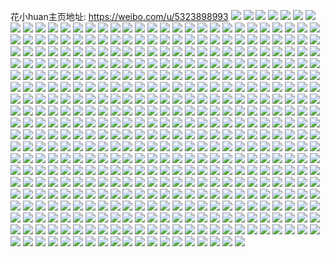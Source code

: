 花小huan主页地址: https://weibo.com/u/5323898993 
![](https://wx4.sinaimg.cn/mw2000/005OixkBly1h8z2oe6g6ij32c03554qr.jpg) 
![](https://wx4.sinaimg.cn/mw2000/005OixkBly1h8z2o06ivvj32c0341e84.jpg) 
![](https://wx4.sinaimg.cn/mw2000/005OixkBly1h8z2moqg6dj32c035pe84.jpg) 
![](https://wx4.sinaimg.cn/mw2000/005OixkBly1h8z2n04kusj32c035tkjp.jpg) 
![](https://wx4.sinaimg.cn/mw2000/005OixkBly1h8z2m1pp3cj32c03407wj.jpg) 
![](https://wx4.sinaimg.cn/mw2000/005OixkBly1h8z2mgs9cbj32c03417wm.jpg) 
![](https://wx4.sinaimg.cn/mw2000/005OixkBly1h8z2nf9uj5j32c0359u12.jpg) 
![](https://wx4.sinaimg.cn/mw2000/005OixkBly1h8z2m80g8uj32c0340hdw.jpg) 
![](https://wx4.sinaimg.cn/mw2000/005OixkBly1h8z2o9li0hj32c036he86.jpg) 
![](https://wx4.sinaimg.cn/mw2000/005OixkBly1h8imiy5dpjj32c02c0qv6.jpg) 
![](https://wx4.sinaimg.cn/mw2000/005OixkBly1h8bxax2fbzj32c0369qv9.jpg) 
![](https://wx4.sinaimg.cn/mw2000/005OixkBly1h8bxbuh55xj32c0359qv7.jpg) 
![](https://wx4.sinaimg.cn/mw2000/005OixkBly1h8bxbn0tilj32b936cx6r.jpg) 
![](https://wx4.sinaimg.cn/mw2000/005OixkBly1h8bxbvjemaj30mr0zqws5.jpg) 
![](https://wx4.sinaimg.cn/mw2000/005OixkBly1h8bxbzirbnj32c034dkjn.jpg) 
![](https://wx4.sinaimg.cn/mw2000/005OixkBly1h8bxbb1lw2j32c0351kjp.jpg) 
![](https://wx4.sinaimg.cn/mw2000/005OixkBly1h8bxc0t98ej329w319npe.jpg) 
![](https://wx4.sinaimg.cn/mw2000/005OixkBly1h8bxbpirbyj329w29wu0x.jpg) 
![](https://wx4.sinaimg.cn/mw2000/005OixkBly1h8bxbhkqbvj325u2vsx6s.jpg) 
![](https://wx4.sinaimg.cn/mw2000/005OixkBly1h8bxb53c4cj32c035db2c.jpg) 
![](https://wx4.sinaimg.cn/mw2000/005OixkBly1h8bxbokaonj32c0340kjn.jpg) 
![](https://wx4.sinaimg.cn/mw2000/005OixkBly1h76d5hz46cj32c03597ch.jpg) 
![](https://wx4.sinaimg.cn/mw2000/005OixkBly1h76d5lzkfmj32c034tkcy.jpg) 
![](https://wx4.sinaimg.cn/mw2000/005OixkBly1h76d5bu2hdj32ae34044s.jpg) 
![](https://wx4.sinaimg.cn/mw2000/005OixkBly1h76d5emvuyj31yk2mhb2a.jpg) 
![](https://wx4.sinaimg.cn/mw2000/005OixkBly1h76d54db64j32c03404qr.jpg) 
![](https://wx4.sinaimg.cn/mw2000/005OixkBly1h76d57pnm8j32c034lhdv.jpg) 
![](https://wx4.sinaimg.cn/mw2000/005OixkBly1h76d5sj2szj31201eon04.jpg) 
![](https://wx4.sinaimg.cn/mw2000/005OixkBly1h76d5rk0l4j32c0340x6r.jpg) 
![](https://wx4.sinaimg.cn/mw2000/005OixkBly1h76d5vbkd5j32c0355wrw.jpg) 
![](https://wx4.sinaimg.cn/mw2000/005OixkBly1h6dbt32ct5j32c03557q0.jpg) 
![](https://wx4.sinaimg.cn/mw2000/005OixkBly1h6dbsv8zj9j32bk35l7wk.jpg) 
![](https://wx4.sinaimg.cn/mw2000/005OixkBly1h6dbtbku90j32kg3f17oz.jpg) 
![](https://wx4.sinaimg.cn/mw2000/005OixkBly1h6dbt0h8a3j31de1tub2a.jpg) 
![](https://wx4.sinaimg.cn/mw2000/005OixkBly1h6dbsredvmj32c03514qr.jpg) 
![](https://wx4.sinaimg.cn/mw2000/005OixkBly1h6dbsyvqvuj32c0340kjm.jpg) 
![](https://wx4.sinaimg.cn/mw2000/005OixkBly1h6dbt8a9urj32bk35pwun.jpg) 
![](https://wx4.sinaimg.cn/mw2000/005OixkBly1h6dbt5lyv8j32c035twnx.jpg) 
![](https://wx4.sinaimg.cn/mw2000/005OixkBly1h6dbsoiigzj32c035h1kz.jpg) 
![](https://wx4.sinaimg.cn/mw2000/005OixkBly1h6dbsxw5hej32dr364qv6.jpg) 
![](https://wx4.sinaimg.cn/mw2000/005OixkBly1h6dbtfq7q0j336c36ckjo.jpg) 
![](https://wx4.sinaimg.cn/mw2000/005OixkBly1h6bqmg2wgvj30j418w7ue.jpg) 
![](https://wx4.sinaimg.cn/mw2000/005OixkBly1h6bqmgsovhj30ji0xkqlk.jpg) 
![](https://wx4.sinaimg.cn/mw2000/005OixkBly1h61sq3koomj32c034dnph.jpg) 
![](https://wx4.sinaimg.cn/mw2000/005OixkBly1h61sswa4fkj32c0351npf.jpg) 
![](https://wx4.sinaimg.cn/mw2000/005OixkBly1h61spiixm7j32bj33dnm6.jpg) 
![](https://wx4.sinaimg.cn/mw2000/005OixkBly1h61srs55f7j32dr364dy1.jpg) 
![](https://wx4.sinaimg.cn/mw2000/005OixkBly1h61st36h5rj32bk35h7wj.jpg) 
![](https://wx4.sinaimg.cn/mw2000/005OixkBly1h61sqrsrnmj32kg3f1b2c.jpg) 
![](https://wx4.sinaimg.cn/mw2000/005OixkBly1h61srygr8hj32c0355kjo.jpg) 
![](https://wx4.sinaimg.cn/mw2000/005OixkBly1h61sqt9sj1j30u00zoabr.jpg) 
![](https://wx4.sinaimg.cn/mw2000/005OixkBly1h61sp08jl4j32152tvdwo.jpg) 
![](https://wx4.sinaimg.cn/mw2000/005OixkBly1h57ie4m0ezj32c0340b2b.jpg) 
![](https://wx4.sinaimg.cn/mw2000/005OixkBly1h57iegmd93j32bw340b2b.jpg) 
![](https://wx4.sinaimg.cn/mw2000/005OixkBly1h57ieic0rvj30sw1f5x1p.jpg) 
![](https://wx4.sinaimg.cn/mw2000/005OixkBly1h53vtanqx2j32c03407wi.jpg) 
![](https://wx4.sinaimg.cn/mw2000/005OixkBly1h53vsqy36fj32c0340b2a.jpg) 
![](https://wx4.sinaimg.cn/mw2000/005OixkBly1h53vtbgjrvj32c0340npd.jpg) 
![](https://wx4.sinaimg.cn/mw2000/005OixkBly1h53vsscklvj32c0340npf.jpg) 
![](https://wx4.sinaimg.cn/mw2000/005OixkBly1h53vt68me1j32c03401l0.jpg) 
![](https://wx4.sinaimg.cn/mw2000/005OixkBly1h53vsubvkoj32c0340u0y.jpg) 
![](https://wx4.sinaimg.cn/mw2000/005OixkBly1h53vt3cf0cj33402c0x6q.jpg) 
![](https://wx4.sinaimg.cn/mw2000/005OixkBly1h53vt9h7lsj33402c0qv6.jpg) 
![](https://wx4.sinaimg.cn/mw2000/005OixkBly1h53vt81xuqj32wa2c0qv6.jpg) 
![](https://wx4.sinaimg.cn/mw2000/005OixkBly1h53vd6riigj32ai340kjn.jpg) 
![](https://wx4.sinaimg.cn/mw2000/005OixkBly1h53vcq06z0j32bh340u0y.jpg) 
![](https://wx4.sinaimg.cn/mw2000/005OixkBly1h53vdvisnmj32bk340qv7.jpg) 
![](https://wx4.sinaimg.cn/mw2000/005OixkBly1h53vcs6b4aj32c034x7wj.jpg) 
![](https://wx4.sinaimg.cn/mw2000/005OixkBly1h53vdbehjmj31o028aqv6.jpg) 
![](https://wx4.sinaimg.cn/mw2000/005OixkBly1h53vcz4ztsj329o340qv7.jpg) 
![](https://wx4.sinaimg.cn/mw2000/005OixkBly1h53vdhxcxnj32bb340e83.jpg) 
![](https://wx4.sinaimg.cn/mw2000/005OixkBly1h53ve2a445j32bz340qv6.jpg) 
![](https://wx4.sinaimg.cn/mw2000/005OixkBly1h53vdnc0igj32b6340b2a.jpg) 
![](https://wx4.sinaimg.cn/mw2000/005OixkBly1h4zi0rq117j3296307qv7.jpg) 
![](https://wx4.sinaimg.cn/mw2000/005OixkBly1h4zi0iv35oj328v2ztqv7.jpg) 
![](https://wx4.sinaimg.cn/mw2000/005OixkBly1h4zi0zujroj32bw3404qs.jpg) 
![](https://wx4.sinaimg.cn/mw2000/005OixkBly1h4zi18trx7j32be3404qs.jpg) 
![](https://wx4.sinaimg.cn/mw2000/005OixkBly1h4zi1fqfx3j32au3404qr.jpg) 
![](https://wx4.sinaimg.cn/mw2000/005OixkBly1h4zidc1q38j30u01hch61.jpg) 
![](https://wx4.sinaimg.cn/mw2000/005OixkBly1h4zi2j36qqj30n013me1v.jpg) 
![](https://wx4.sinaimg.cn/mw2000/005OixkBly1h4ziddx9iyj32c03401ky.jpg) 
![](https://wx4.sinaimg.cn/mw2000/005OixkBly1h4zi69wh19j30u01hckaj.jpg) 
![](https://wx4.sinaimg.cn/mw2000/005OixkBly1h4zi1lrlelj30u01hctrd.jpg) 
![](https://wx4.sinaimg.cn/mw2000/005OixkBly1h4zidbn6smj30u01hcwxy.jpg) 
![](https://wx4.sinaimg.cn/mw2000/005OixkBly1h4ziefgyx4j32bz3404qs.jpg) 
![](https://wx4.sinaimg.cn/mw2000/005OixkBly1h4zieiv53aj32bt3401l0.jpg) 
![](https://wx4.sinaimg.cn/mw2000/005OixkBly1h3zmbbjdxwj32c0340e83.jpg) 
![](https://wx4.sinaimg.cn/mw2000/005OixkBly1h3zmbdeozwj32c0340npe.jpg) 
![](https://wx4.sinaimg.cn/mw2000/005OixkBly1h3zmbevnf1j32c03407wi.jpg) 
![](https://wx4.sinaimg.cn/mw2000/005OixkBly1h3zmbgn7i3j32c0340hdu.jpg) 
![](https://wx4.sinaimg.cn/mw2000/005OixkBly1h3zmh9k9z2j32c0340b2a.jpg) 
![](https://wx4.sinaimg.cn/mw2000/005OixkBly1h3zmbhqcclj32c0340b2a.jpg) 
![](https://wx4.sinaimg.cn/mw2000/005OixkBly1h3zmh826xmj32bh33cqv6.jpg) 
![](https://wx4.sinaimg.cn/mw2000/005OixkBly1h3zmb95culj32c0340npf.jpg) 
![](https://wx4.sinaimg.cn/mw2000/005OixkBly1h3zmhavt82j322o340e82.jpg) 
![](https://wx4.sinaimg.cn/mw2000/005OixkBly1h3zmikwl0aj32c0340hdv.jpg) 
![](https://wx4.sinaimg.cn/mw2000/005OixkBly1h3zmh5m2k9j32c02c07wi.jpg) 
![](https://wx4.sinaimg.cn/mw2000/005OixkBly1h3zmij41d5j32c02c04qq.jpg) 
![](https://wx4.sinaimg.cn/mw2000/005OixkBly1h3m0n5bistj31w12wjhdu.jpg) 
![](https://wx4.sinaimg.cn/mw2000/005OixkBly1h3m0nd8td6j31tc2wjnpe.jpg) 
![](https://wx4.sinaimg.cn/mw2000/005OixkBly1h3m0n0cj13j31v12wjkjm.jpg) 
![](https://wx4.sinaimg.cn/mw2000/005OixkBly1h3m0nb22b5j32b432ue85.jpg) 
![](https://wx4.sinaimg.cn/mw2000/005OixkBly1h3m0n1lpv0j31nj2fdnpe.jpg) 
![](https://wx4.sinaimg.cn/mw2000/005OixkBly1h3m0n7rlerj32b433l1l1.jpg) 
![](https://wx4.sinaimg.cn/mw2000/005OixkBly1h3m0myq3vhj32bh340b2b.jpg) 
![](https://wx4.sinaimg.cn/mw2000/005OixkBly1h3m0nbsruuj32c02c0b29.jpg) 
![](https://wx4.sinaimg.cn/mw2000/005OixkBly1h3m0n35umuj32au3404qr.jpg) 
![](https://wx4.sinaimg.cn/mw2000/005OixkBly1h32uov3d1uj32af340x6q.jpg) 
![](https://wx4.sinaimg.cn/mw2000/005OixkBly1h2uixkqoqdj32s42e81l0.jpg) 
![](https://wx4.sinaimg.cn/mw2000/005OixkBly1h2uixmgd06j315o2p8npe.jpg) 
![](https://wx4.sinaimg.cn/mw2000/005OixkBly1h2uixlhczhj31qa2b2qv5.jpg) 
![](https://wx4.sinaimg.cn/mw2000/005OixkBly1h2uixezztcj30xc3pckjm.jpg) 
![](https://wx4.sinaimg.cn/mw2000/005OixkBly1h2uixie4hoj30xc2plqv5.jpg) 
![](https://wx4.sinaimg.cn/mw2000/005OixkBly1h2uixj3l48j30xc2zxu0x.jpg) 
![](https://wx4.sinaimg.cn/mw2000/005OixkBly1h2uixtvvc0j30uk4bce81.jpg) 
![](https://wx4.sinaimg.cn/mw2000/005OixkBly1h2uixhoz66j30xc28se81.jpg) 
![](https://wx4.sinaimg.cn/mw2000/005OixkBly1h2uixgz5ccj30uk74xe82.jpg) 
![](https://wx4.sinaimg.cn/mw2000/005OixkBly1h2hmcg7nfaj32c02bzb2b.jpg) 
![](https://wx4.sinaimg.cn/mw2000/005OixkBly1h2hmcjtgbqj32aw340b2b.jpg) 
![](https://wx4.sinaimg.cn/mw2000/005OixkBly1h2hmcoqm6hj32o82o8npd.jpg) 
![](https://wx4.sinaimg.cn/mw2000/005OixkBly1h2hmchdd83j330i29du0x.jpg) 
![](https://wx4.sinaimg.cn/mw2000/005OixkBly1h2hmcl5g19j33402c01kz.jpg) 
![](https://wx4.sinaimg.cn/mw2000/005OixkBly1h2hmcnj1n3j32be340qv7.jpg) 
![](https://wx4.sinaimg.cn/mw2000/005OixkBly1h0bocegmy7j32c02c0b2b.jpg) 
![](https://wx4.sinaimg.cn/mw2000/005OixkBly1h0boc6ju7hj33402c01l2.jpg) 
![](https://wx4.sinaimg.cn/mw2000/005OixkBly1h0bocbt2qwj32wp26j1l0.jpg) 
![](https://wx4.sinaimg.cn/mw2000/005OixkBly1h0bocgkyzlj32c02c0b2b.jpg) 
![](https://wx4.sinaimg.cn/mw2000/005OixkBly1h0bocws6ssj33402c0qv7.jpg) 
![](https://wx4.sinaimg.cn/mw2000/005OixkBly1h0boclxmq4j33402c01l0.jpg) 
![](https://wx4.sinaimg.cn/mw2000/005OixkBly1h0bociz9phj32c02c07wk.jpg) 
![](https://wx4.sinaimg.cn/mw2000/005OixkBly1h0ag7ntjhlj30n00tik2v.jpg) 
![](https://wx4.sinaimg.cn/mw2000/005OixkBly1h00hnfplktj32402tdx6r.jpg) 
![](https://wx4.sinaimg.cn/mw2000/005OixkBly1h00hnbjragj32402tdhdv.jpg) 
![](https://wx4.sinaimg.cn/mw2000/005OixkBly1h00hndmuxsj32402uvb2b.jpg) 
![](https://wx4.sinaimg.cn/mw2000/005OixkBly1gxqgegd3wsj325s1h8qv5.jpg) 
![](https://wx4.sinaimg.cn/mw2000/005OixkBly1gxqgeh0rb1j32391g1npd.jpg) 
![](https://wx4.sinaimg.cn/mw2000/005OixkBly1gxqgecifccj325s1fwqv5.jpg) 
![](https://wx4.sinaimg.cn/mw2000/005OixkBly1gxqgeeu4ifj325s1gwb29.jpg) 
![](https://wx4.sinaimg.cn/mw2000/005OixkBly1gxqgedwe52j31d9223npd.jpg) 
![](https://wx4.sinaimg.cn/mw2000/005OixkBly1gxqgefisvsj31op1hge81.jpg) 
![](https://wx4.sinaimg.cn/mw2000/005OixkBly1gxpc7u6emhj328p3401kz.jpg) 
![](https://wx4.sinaimg.cn/mw2000/005OixkBly1gxpc7yb5hbj32hr29n1kz.jpg) 
![](https://wx4.sinaimg.cn/mw2000/005OixkBly1gxpc7wmpcqj32c02c01ky.jpg) 
![](https://wx4.sinaimg.cn/mw2000/005OixkBly1gxpc7v9hb7j32c02fxqv6.jpg) 
![](https://wx4.sinaimg.cn/mw2000/005OixkBly1gxpcbq6f5ij32c0340e83.jpg) 
![](https://wx4.sinaimg.cn/mw2000/005OixkBly1gxnj058ht5j32802yo4qs.jpg) 
![](https://wx4.sinaimg.cn/mw2000/005OixkBly1gwv8jxqe70j31yj2gcu0x.jpg) 
![](https://wx4.sinaimg.cn/mw2000/005OixkBly1gwv8k2ld4jj32c02c0x6q.jpg) 
![](https://wx4.sinaimg.cn/mw2000/005OixkBly1gwv8k0phg2j32al2ake83.jpg) 
![](https://wx4.sinaimg.cn/mw2000/005OixkBly1gwv8juru2oj32cm3191kz.jpg) 
![](https://wx4.sinaimg.cn/mw2000/005OixkBly1gwv8jrviq5j333x33x1l2.jpg) 
![](https://wx4.sinaimg.cn/mw2000/005OixkBly1gwv8jw83c2j31yj2u8hdu.jpg) 
![](https://wx4.sinaimg.cn/mw2000/005OixkBly1gwv8k5j8rzj32c02c07wk.jpg) 
![](https://wx4.sinaimg.cn/mw2000/005OixkBly1gwv8k7js8zj32a8340hdu.jpg) 
![](https://wx4.sinaimg.cn/mw2000/005OixkBly1gwv8k6a0ksj30n00mzqb7.jpg) 
![](https://wx4.sinaimg.cn/mw2000/005OixkBly1gv731kdinvj635s23vb2a02.jpg) 
![](https://wx4.sinaimg.cn/mw2000/005OixkBly1gv731o3tioj32o82o8npe.jpg) 
![](https://wx4.sinaimg.cn/mw2000/005OixkBly1gv731f5s36j315o21wkjl.jpg) 
![](https://wx4.sinaimg.cn/mw2000/005OixkBly1gv731hy942j62o82o8qv502.jpg) 
![](https://wx4.sinaimg.cn/mw2000/005OixkBly1gv731ea0u1j615o1xknpd02.jpg) 
![](https://wx4.sinaimg.cn/mw2000/005OixkBly1gv731izbs7j335s23vu0x.jpg) 
![](https://wx4.sinaimg.cn/mw2000/005OixkBly1gv731h03d1j62wh222x6q02.jpg) 
![](https://wx4.sinaimg.cn/mw2000/005OixkBly1gv731ozz67j60xc251kjl02.jpg) 
![](https://wx4.sinaimg.cn/mw2000/005OixkBly1gv731czjwnj30xc2prkjl.jpg) 
![](https://wx4.sinaimg.cn/mw2000/005OixkBly1gv4nhx4jhsj62b0340e8402.jpg) 
![](https://wx4.sinaimg.cn/mw2000/005OixkBly1gv4ni26t2cj62c02uw4qq02.jpg) 
![](https://wx4.sinaimg.cn/mw2000/005OixkBly1gv4nhzrzldj62352yeu0y02.jpg) 
![](https://wx4.sinaimg.cn/mw2000/005OixkBly1gv4ni3pkzvj62aa340x6p02.jpg) 
![](https://wx4.sinaimg.cn/mw2000/005OixkBly1gv4nhyk1s0j624l33tnpf02.jpg) 
![](https://wx4.sinaimg.cn/mw2000/005OixkBly1gv4nkqlq70j62c03401ky02.jpg) 
![](https://wx4.sinaimg.cn/mw2000/005OixkBly1gv4niavu5yj62c0340u0y02.jpg) 
![](https://wx4.sinaimg.cn/mw2000/005OixkBly1gv4nn19an3j62c0340qv502.jpg) 
![](https://wx4.sinaimg.cn/mw2000/005OixkBly1gv4nk5uy66j62c0340x6q02.jpg) 
![](https://wx4.sinaimg.cn/mw2000/005OixkBly1gtiv2qehzej32b32b3kjm.jpg) 
![](https://wx4.sinaimg.cn/mw2000/005OixkBly1gtiv2sg9rhj3252251e82.jpg) 
![](https://wx4.sinaimg.cn/mw2000/005OixkBly1gtiv31gi6mj32ar340kjq.jpg) 
![](https://wx4.sinaimg.cn/mw2000/005OixkBly1gtiv33a5lej32c03404qq.jpg) 
![](https://wx4.sinaimg.cn/mw2000/005OixkBly1gtiv364ienj32c0340u0x.jpg) 
![](https://wx4.sinaimg.cn/mw2000/005OixkBly1gtiv2nsbyfj32c0340hdu.jpg) 
![](https://wx4.sinaimg.cn/mw2000/005OixkBly1gtiv2ugbmqj32c02c0kjl.jpg) 
![](https://wx4.sinaimg.cn/mw2000/005OixkBly1gtiv2wpw33j32c02c0b29.jpg) 
![](https://wx4.sinaimg.cn/mw2000/005OixkBly1gtiv3ove9bj32c0340qva.jpg) 
![](https://wx4.sinaimg.cn/mw2000/005OixkBly1gtiv3ajc1pj32c03404qr.jpg) 
![](https://wx4.sinaimg.cn/mw2000/005OixkBly1gtetmlbilxj33402c0x6r.jpg) 
![](https://wx4.sinaimg.cn/mw2000/005OixkBly1gtetmh75aqj315o20xu0x.jpg) 
![](https://wx4.sinaimg.cn/mw2000/005OixkBly1gtetmrgfhlj33402c0b2b.jpg) 
![](https://wx4.sinaimg.cn/mw2000/005OixkBly1gtetn4yhuij32c0340e83.jpg) 
![](https://wx4.sinaimg.cn/mw2000/005OixkBly1gtetndaym3j325k25k1ky.jpg) 
![](https://wx4.sinaimg.cn/mw2000/005OixkBly1gtetn9ke0hj32752atkjo.jpg) 
![](https://wx4.sinaimg.cn/mw2000/005OixkBly1gtetn0somxj30mp0mpqb5.jpg) 
![](https://wx4.sinaimg.cn/mw2000/005OixkBly1gtetn05slej32c02r1e84.jpg) 
![](https://wx4.sinaimg.cn/mw2000/005OixkBly1gtetnj2u82j31vz2innpe.jpg) 
![](https://wx4.sinaimg.cn/mw2000/005OixkBly1gswc5b3yr9j3289340hdu.jpg) 
![](https://wx4.sinaimg.cn/mw2000/005OixkBly1gs6wxqzw1mj32502v97wk.jpg) 
![](https://wx4.sinaimg.cn/mw2000/005OixkBly1gs6wxsu30nj32c0340b2c.jpg) 
![](https://wx4.sinaimg.cn/mw2000/005OixkBly1gs6wxpj1dqj326333qu0z.jpg) 
![](https://wx4.sinaimg.cn/mw2000/005OixkBly1gs6wxvhcgyj32ai340kjn.jpg) 
![](https://wx4.sinaimg.cn/mw2000/005OixkBly1gs6wxohk90j32c03401l0.jpg) 
![](https://wx4.sinaimg.cn/mw2000/005OixkBly1gs6wxlh64tj32m22m27wj.jpg) 
![](https://wx4.sinaimg.cn/mw2000/005OixkBly1gs6wxtyw6xj322n2jwb2a.jpg) 
![](https://wx4.sinaimg.cn/mw2000/005OixkBly1gs6wxk33d5j333u2qcqv7.jpg) 
![](https://wx4.sinaimg.cn/mw2000/005OixkBly1gs6wxmu7zqj32c03404qs.jpg) 
![](https://wx4.sinaimg.cn/mw2000/005OixkBly1grpzt6rwk4j33402c07wk.jpg) 
![](https://wx4.sinaimg.cn/mw2000/005OixkBly1grpztci8j5j32bb332hdu.jpg) 
![](https://wx4.sinaimg.cn/mw2000/005OixkBly1grpztfrqgrj30n00ud49p.jpg) 
![](https://wx4.sinaimg.cn/mw2000/005OixkBly1grpztdvfh8j31o0280hdt.jpg) 
![](https://wx4.sinaimg.cn/mw2000/005OixkBly1grpzthtljoj32c02c0kjm.jpg) 
![](https://wx4.sinaimg.cn/mw2000/005OixkBly1grpztfale2j322n2fqqv5.jpg) 
![](https://wx4.sinaimg.cn/mw2000/005OixkBly1grpztjks8tj32c02c0u0z.jpg) 
![](https://wx4.sinaimg.cn/mw2000/005OixkBly1grpzt9zla1j32c0340npe.jpg) 
![](https://wx4.sinaimg.cn/mw2000/005OixkBly1grpzt2yuv5j32c03407wj.jpg) 
![](https://wx4.sinaimg.cn/mw2000/005OixkBly1gqsrc4uuvnj32c0340u0y.jpg) 
![](https://wx4.sinaimg.cn/mw2000/005OixkBly1gqsrcht5kjj32c03407wj.jpg) 
![](https://wx4.sinaimg.cn/mw2000/005OixkBly1gqsrc342rwj32c03401kz.jpg) 
![](https://wx4.sinaimg.cn/mw2000/005OixkBly1gqsrcppwmzj32c03401kz.jpg) 
![](https://wx4.sinaimg.cn/mw2000/005OixkBly1gqsrcl32u1j32b5340kjo.jpg) 
![](https://wx4.sinaimg.cn/mw2000/005OixkBly1gqsrc70g6xj33402c0x6q.jpg) 
![](https://wx4.sinaimg.cn/mw2000/005OixkBly1gqh50il0fbj32za2d67wi.jpg) 
![](https://wx4.sinaimg.cn/mw2000/005OixkBly1gqh50a2a43j32c02bzb2b.jpg) 
![](https://wx4.sinaimg.cn/mw2000/005OixkBly1gqh50fhjxcj33402eiu0x.jpg) 
![](https://wx4.sinaimg.cn/mw2000/005OixkBly1gqh505fc34j32r62bq1ky.jpg) 
![](https://wx4.sinaimg.cn/mw2000/005OixkBly1gqh50d2sndj32a32z9npe.jpg) 
![](https://wx4.sinaimg.cn/mw2000/005OixkBly1gqh502hgizj32an3401kz.jpg) 
![](https://wx4.sinaimg.cn/mw2000/005OixkBly1gqbybelv4cj32c0340b2b.jpg) 
![](https://wx4.sinaimg.cn/mw2000/005OixkBly1gqbybnrnnyj32402v5qv5.jpg) 
![](https://wx4.sinaimg.cn/mw2000/005OixkBly1gqbyba5i0oj32c02c04qq.jpg) 
![](https://wx4.sinaimg.cn/mw2000/005OixkBly1gqbybj9dnlj32a93401kz.jpg) 
![](https://wx4.sinaimg.cn/mw2000/005OixkBly1gqbybgy7s2j32c0340kjn.jpg) 
![](https://wx4.sinaimg.cn/mw2000/005OixkBly1gqbz20k4cdj32b52vdhdv.jpg) 
![](https://wx4.sinaimg.cn/mw2000/005OixkBly1gqbz1bw6wij30mw0uk48r.jpg) 
![](https://wx4.sinaimg.cn/mw2000/005OixkBly1gqbz0mrt3cj30n010fqe0.jpg) 
![](https://wx4.sinaimg.cn/mw2000/005OixkBly1gqbyb55nxwj30mz13p7ft.jpg) 
![](https://wx4.sinaimg.cn/mw2000/005OixkBly1gqbyb42b42j30mo14oajy.jpg) 
![](https://wx4.sinaimg.cn/mw2000/005OixkBly1gqbyax5f6rj30n017645l.jpg) 
![](https://wx4.sinaimg.cn/mw2000/005OixkBly1gqbyb8myg0j32c03401kz.jpg) 
![](https://wx4.sinaimg.cn/mw2000/005OixkBly1gqbybbkzj4j32c02c012i.jpg) 
![](https://wx4.sinaimg.cn/mw2000/005OixkBgy1gpf2h6lodpj32c0340kjm.jpg) 
![](https://wx4.sinaimg.cn/mw2000/005OixkBgy1gpf2h0th16j32bk3404qq.jpg) 
![](https://wx4.sinaimg.cn/mw2000/005OixkBgy1gpf2h3g1wvj33402c01kz.jpg) 
![](https://wx4.sinaimg.cn/mw2000/005OixkBgy1gpf2h9ya3ij33402c0hdu.jpg) 
![](https://wx4.sinaimg.cn/mw2000/005OixkBgy1gpf2gwngjcj33402dqe82.jpg) 
![](https://wx4.sinaimg.cn/mw2000/005OixkBgy1gpf2h8gsgij33402c07wi.jpg) 
![](https://wx4.sinaimg.cn/mw2000/005OixkBgy1gpf2h51qrnj32c0340x6q.jpg) 
![](https://wx4.sinaimg.cn/mw2000/005OixkBgy1gpf2gyv2sgj32c0340kjm.jpg) 
![](https://wx4.sinaimg.cn/mw2000/005OixkBgy1gpf2gxgn0fj30n01a1tl1.jpg) 
![](https://wx4.sinaimg.cn/mw2000/005OixkBly1gpacorb5rbj328o3404qv.jpg) 
![](https://wx4.sinaimg.cn/mw2000/005OixkBly1gpacofj12hj33402c0e82.jpg) 
![](https://wx4.sinaimg.cn/mw2000/005OixkBly1gpaconois4j329v340b2f.jpg) 
![](https://wx4.sinaimg.cn/mw2000/005OixkBly1gpacok85rjj32c0340hdu.jpg) 
![](https://wx4.sinaimg.cn/mw2000/005OixkBly1gpacoe259ej32d22ele84.jpg) 
![](https://wx4.sinaimg.cn/mw2000/005OixkBly1gpacoiedjqj32be340b2c.jpg) 
![](https://wx4.sinaimg.cn/mw2000/005OixkBly1gp99643efej32bn340npg.jpg) 
![](https://wx4.sinaimg.cn/mw2000/005OixkBly1gp995ahux1j31r22g9qv5.jpg) 
![](https://wx4.sinaimg.cn/mw2000/005OixkBly1gp995cwaotj329o31du0y.jpg) 
![](https://wx4.sinaimg.cn/mw2000/005OixkBly1gp994ypf05j31r0340b2b.jpg) 
![](https://wx4.sinaimg.cn/mw2000/005OixkBly1gp9955dtsvj32c03401kz.jpg) 
![](https://wx4.sinaimg.cn/mw2000/005OixkBly1gp995f3wy7j31r0340hdv.jpg) 
![](https://wx4.sinaimg.cn/mw2000/005OixkBly1gp995sdhvij32b2340x6s.jpg) 
![](https://wx4.sinaimg.cn/mw2000/005OixkBly1gp9958gis5j32az3401l1.jpg) 
![](https://wx4.sinaimg.cn/mw2000/005OixkBly1gp995kwnhgj32c03404qs.jpg) 
![](https://wx4.sinaimg.cn/mw2000/005OixkBly1gp995hlrolj32c03407wj.jpg) 
![](https://wx4.sinaimg.cn/mw2000/005OixkBly1gp995naxjbj329r2f5b2a.jpg) 
![](https://wx4.sinaimg.cn/mw2000/005OixkBly1gnrnl615mwj33402drnpe.jpg) 
![](https://wx4.sinaimg.cn/mw2000/005OixkBly1gnrnl0o8tpj33402c07wk.jpg) 
![](https://wx4.sinaimg.cn/mw2000/005OixkBly1gnrnkpl12ij30n01fstmy.jpg) 
![](https://wx4.sinaimg.cn/mw2000/005OixkBly1gnrnl36jb7j33402dbkjl.jpg) 
![](https://wx4.sinaimg.cn/mw2000/005OixkBly1gnrnkvh1jtj32c0359x6q.jpg) 
![](https://wx4.sinaimg.cn/mw2000/005OixkBly1gnrnkqckbdj30n01lj7lb.jpg) 
![](https://wx4.sinaimg.cn/mw2000/005OixkBly1gnrnkhaxfqj30n00v37aj.jpg) 
![](https://wx4.sinaimg.cn/mw2000/005OixkBly1gnrnkfmtsvj32c02c0b2a.jpg) 
![](https://wx4.sinaimg.cn/mw2000/005OixkBly1gnrnkhndx5j30n00x0jy4.jpg) 
![](https://wx4.sinaimg.cn/mw2000/005OixkBly1gnrnkozndlj33402dzqv5.jpg) 
![](https://wx4.sinaimg.cn/mw2000/005OixkBly1gnrnkm5sxyj32ba307kjm.jpg) 
![](https://wx4.sinaimg.cn/mw2000/005OixkBly1gnrnkco45mj32b03401kz.jpg) 
![](https://wx4.sinaimg.cn/mw2000/005OixkBly1gnqebq4d47j31o02tnqv8.jpg) 
![](https://wx4.sinaimg.cn/mw2000/005OixkBly1gnqebrvyo2j31o12fwe83.jpg) 
![](https://wx4.sinaimg.cn/mw2000/005OixkBly1gnqec5ziytj30n017jdtg.jpg) 
![](https://wx4.sinaimg.cn/mw2000/005OixkBly1gnqebvmrwdj32802tgnpg.jpg) 
![](https://wx4.sinaimg.cn/mw2000/005OixkBly1gnqec1h48uj32be340hdv.jpg) 
![](https://wx4.sinaimg.cn/mw2000/005OixkBly1gnqebo6n7bj32802yohdv.jpg) 
![](https://wx4.sinaimg.cn/mw2000/005OixkBly1gnqec5gcgmj32bb3401ky.jpg) 
![](https://wx4.sinaimg.cn/mw2000/005OixkBly1gnqec4l18bj32bz340b2b.jpg) 
![](https://wx4.sinaimg.cn/mw2000/005OixkBly1gnqec35q9sj32bk340hdv.jpg) 
![](https://wx4.sinaimg.cn/mw2000/005OixkBly1gnqebxo78zj32802yohdx.jpg) 
![](https://wx4.sinaimg.cn/mw2000/005OixkBly1gnqei49oeij32c0340kjn.jpg) 
![](https://wx4.sinaimg.cn/mw2000/005OixkBly1gnqei7pyygj32c0340kjn.jpg) 
![](https://wx4.sinaimg.cn/mw2000/005OixkBly1gnqeib9fz3j32c03407wj.jpg) 
![](https://wx4.sinaimg.cn/mw2000/005OixkBly1gnqeidqf7rj32c0340qv6.jpg) 
![](https://wx4.sinaimg.cn/mw2000/005OixkBly1gnqgbbxps9j31o02qce83.jpg) 
![](https://wx4.sinaimg.cn/mw2000/005OixkBly1gnnhvrpecpj32802yo4qu.jpg) 
![](https://wx4.sinaimg.cn/mw2000/005OixkBly1gnnhvvs0v7j32c033yx6s.jpg) 
![](https://wx4.sinaimg.cn/mw2000/005OixkBly1gnnhvlr7wtj32802yonph.jpg) 
![](https://wx4.sinaimg.cn/mw2000/005OixkBly1gm9sunkftjj33402c0x6p.jpg) 
![](https://wx4.sinaimg.cn/mw2000/005OixkBly1gm9sum41pyj32bk3401l0.jpg) 
![](https://wx4.sinaimg.cn/mw2000/005OixkBly1gm9su9oetoj33402gmx6r.jpg) 
![](https://wx4.sinaimg.cn/mw2000/005OixkBly1gm9suji3r8j32el2die83.jpg) 
![](https://wx4.sinaimg.cn/mw2000/005OixkBly1gm9sugv6htj333z2cob2b.jpg) 
![](https://wx4.sinaimg.cn/mw2000/005OixkBly1gm9sty1w5gj33402dyb2c.jpg) 
![](https://wx4.sinaimg.cn/mw2000/005OixkBly1gm9sucog4sj32el2el1kz.jpg) 
![](https://wx4.sinaimg.cn/mw2000/005OixkBly1gm9sttdacrj33402iuu0z.jpg) 
![](https://wx4.sinaimg.cn/mw2000/005OixkBly1gm9stnylcej32bk340x6r.jpg) 
![](https://wx4.sinaimg.cn/mw2000/005OixkBgy1glmmzslrntj32c0340b2e.jpg) 
![](https://wx4.sinaimg.cn/mw2000/005OixkBgy1glmmzybc0nj32b2340nph.jpg) 
![](https://wx4.sinaimg.cn/mw2000/005OixkBgy1glmmzb20lvj33401r0qv8.jpg) 
![](https://wx4.sinaimg.cn/mw2000/005OixkBgy1glmmzj7cgcj31o0280npe.jpg) 
![](https://wx4.sinaimg.cn/mw2000/005OixkBgy1glmmzl1wf3j32c02c0kjm.jpg) 
![](https://wx4.sinaimg.cn/mw2000/005OixkBgy1glmn0116y0j32b2340b2d.jpg) 
![](https://wx4.sinaimg.cn/mw2000/005OixkBgy1glmmzopujrj329v340qv9.jpg) 
![](https://wx4.sinaimg.cn/mw2000/005OixkBgy1glmmzfugivj32c02c0e85.jpg) 
![](https://wx4.sinaimg.cn/mw2000/005OixkBgy1glmmzvn5gkj320r2t1b2c.jpg) 
![](https://wx4.sinaimg.cn/mw2000/005OixkBly1gl597e4zfdj32aw3404qs.jpg) 
![](https://wx4.sinaimg.cn/mw2000/005OixkBly1gl597i69tfj32c02c0u0y.jpg) 
![](https://wx4.sinaimg.cn/mw2000/005OixkBly1gl597gjozuj32c0340x6s.jpg) 
![](https://wx4.sinaimg.cn/mw2000/005OixkBly1gl5972daedj329u340kjo.jpg) 
![](https://wx4.sinaimg.cn/mw2000/005OixkBly1gl597b8v38j32c0340kjp.jpg) 
![](https://wx4.sinaimg.cn/mw2000/005OixkBly1gl59bzfe30j32bk340hdx.jpg) 
![](https://wx4.sinaimg.cn/mw2000/005OixkBly1gl59787y7pj329e3401l2.jpg) 
![](https://wx4.sinaimg.cn/mw2000/005OixkBly1gl596vpe8xj32c02c0qv7.jpg) 
![](https://wx4.sinaimg.cn/mw2000/005OixkBly1gl596ms0qej3298340hdx.jpg) 
![](https://wx4.sinaimg.cn/mw2000/005OixkBly1gkrf1efx0sj32ak3401kz.jpg) 
![](https://wx4.sinaimg.cn/mw2000/005OixkBly1gkrf0ueclej32bm2u1hdv.jpg) 
![](https://wx4.sinaimg.cn/mw2000/005OixkBly1gkrf1bn166j329v29vx6q.jpg) 
![](https://wx4.sinaimg.cn/mw2000/005OixkBly1gkrf113r2bj32rt2861kz.jpg) 
![](https://wx4.sinaimg.cn/mw2000/005OixkBly1gkrf16prwwj31y41y4npf.jpg) 
![](https://wx4.sinaimg.cn/mw2000/005OixkBly1gkrf0y0hrcj32602vw4qr.jpg) 
![](https://wx4.sinaimg.cn/mw2000/005OixkBly1gjo2qulu3tj32c0340hdv.jpg) 
![](https://wx4.sinaimg.cn/mw2000/005OixkBly1gjo2qnhl9zj30n01pf1kx.jpg) 
![](https://wx4.sinaimg.cn/mw2000/005OixkBly1gjo2qsedefj32tc240npf.jpg) 
![](https://wx4.sinaimg.cn/mw2000/005OixkBly1gjo2qk8mxoj32tc240x6r.jpg) 
![](https://wx4.sinaimg.cn/mw2000/005OixkBly1gjo2qq7tomj32c02c0kjm.jpg) 
![](https://wx4.sinaimg.cn/mw2000/005OixkBly1gjo2s7xvm6j32c0340e84.jpg) 
![](https://wx4.sinaimg.cn/mw2000/005OixkBly1gjo2qmqvi9j30n01bxkfm.jpg) 
![](https://wx4.sinaimg.cn/mw2000/005OixkBly1gjo2qo76j5j30n0149e0a.jpg) 
![](https://wx4.sinaimg.cn/mw2000/005OixkBly1gjo2qlyrjpj30n02437wh.jpg) 
![](https://wx4.sinaimg.cn/mw2000/005OixkBgy1gi4kh7h7acj330i29d7wi.jpg) 
![](https://wx4.sinaimg.cn/mw2000/005OixkBgy1gi4kha80ecj30u00u0tdi.jpg) 
![](https://wx4.sinaimg.cn/mw2000/005OixkBgy1gi4kh9lqduj33242ale82.jpg) 
![](https://wx4.sinaimg.cn/mw2000/005OixkBgy1gi4khg8picj32c02c04qq.jpg) 
![](https://wx4.sinaimg.cn/mw2000/005OixkBgy1gi4khc7fb3j32bk3401kz.jpg) 
![](https://wx4.sinaimg.cn/mw2000/005OixkBgy1gi4khee82pj32c02c0e81.jpg) 
![](https://wx4.sinaimg.cn/mw2000/005OixkBgy1gi14cmc9s7j335s23u4qq.jpg) 
![](https://wx4.sinaimg.cn/mw2000/005OixkBgy1gi14cb7udij335s23ux6p.jpg) 
![](https://wx4.sinaimg.cn/mw2000/005OixkBgy1gi14ce43ouj32o82o8kjl.jpg) 
![](https://wx4.sinaimg.cn/mw2000/005OixkBgy1gi14c8p54ej32o82o8kjl.jpg) 
![](https://wx4.sinaimg.cn/mw2000/005OixkBgy1gi14crai0yj32bh340kjm.jpg) 
![](https://wx4.sinaimg.cn/mw2000/005OixkBgy1gi14cgwlszj32o82o8x6p.jpg) 
![](https://wx4.sinaimg.cn/mw2000/005OixkBgy1gi14c56uzqj32c0340e82.jpg) 
![](https://wx4.sinaimg.cn/mw2000/005OixkBgy1gi14dkqygnj32c0340hdw.jpg) 
![](https://wx4.sinaimg.cn/mw2000/005OixkBgy1gi14d00hu4j31km11q7wh.jpg) 
![](https://wx4.sinaimg.cn/mw2000/005OixkBgy1gi14cuathxj32c02d2b2a.jpg) 
![](https://wx4.sinaimg.cn/mw2000/005OixkBgy1gi14cxzkvej33402cskjn.jpg) 
![](https://wx4.sinaimg.cn/mw2000/005OixkBly1ghvbep5ufpj32c0340x6q.jpg) 
![](https://wx4.sinaimg.cn/mw2000/005OixkBly1ghvbemh4ljj30j60ny0ux.jpg) 
![](https://wx4.sinaimg.cn/mw2000/005OixkBly1ghvbers4zoj32c02c07wj.jpg) 
![](https://wx4.sinaimg.cn/mw2000/005OixkBly1ghvbem79r2j30n00lan23.jpg) 
![](https://wx4.sinaimg.cn/mw2000/005OixkBly1ghvbelpce6j32c02dqb2a.jpg) 
![](https://wx4.sinaimg.cn/mw2000/005OixkBly1ghvbeus3tvj32c02dqkjm.jpg) 
![](https://wx4.sinaimg.cn/mw2000/005OixkBly1ghvbemsj1nj30n00uygsk.jpg) 
![](https://wx4.sinaimg.cn/mw2000/005OixkBly1ghvbesmfwnj30n00qkqcw.jpg) 
![](https://wx4.sinaimg.cn/mw2000/005OixkBly1ghvbewfctgj32c02c0kjm.jpg) 
![](https://wx4.sinaimg.cn/mw2000/005OixkBly1gh47yck8opj32c02c0hdt.jpg) 
![](https://wx4.sinaimg.cn/mw2000/005OixkBly1gh47yws963j30k40k4ad4.jpg) 
![](https://wx4.sinaimg.cn/mw2000/005OixkBly1gh47yvwjz4j32c02c0npe.jpg) 
![](https://wx4.sinaimg.cn/mw2000/005OixkBgy1gg9hz7b9doj31jk2bce81.jpg) 
![](https://wx4.sinaimg.cn/mw2000/005OixkBgy1gg9hz2nw41j32c02c0u0x.jpg) 
![](https://wx4.sinaimg.cn/mw2000/005OixkBgy1gg9hz3wfouj31jk2bce81.jpg) 
![](https://wx4.sinaimg.cn/mw2000/005OixkBgy1gg9hz8ve4tj32be340e82.jpg) 
![](https://wx4.sinaimg.cn/mw2000/005OixkBgy1gg9hzcec9fj32801o0b29.jpg) 
![](https://wx4.sinaimg.cn/mw2000/005OixkBgy1gg9hzb6fuqj33402c0b2b.jpg) 
![](https://wx4.sinaimg.cn/mw2000/005OixkBgy1gg9hz641w6j32c02c01l0.jpg) 
![](https://wx4.sinaimg.cn/mw2000/005OixkBgy1gg9hzlyuw8j32c02c0hdu.jpg) 
![](https://wx4.sinaimg.cn/mw2000/005OixkBgy1gg9hzfavtqj32c02c0hdw.jpg) 
![](https://wx4.sinaimg.cn/mw2000/005OixkBgy1gg7uyl36wtj32b53401ky.jpg) 
![](https://wx4.sinaimg.cn/mw2000/005OixkBgy1gg7uytrxnbj32b8340hdu.jpg) 
![](https://wx4.sinaimg.cn/mw2000/005OixkBgy1gg7uyplxvqj32c0340b2b.jpg) 
![](https://wx4.sinaimg.cn/mw2000/005OixkBgy1gg7uygiyyqj32c02c0qv5.jpg) 
![](https://wx4.sinaimg.cn/mw2000/005OixkBgy1gg7uyif2zsj32ae2aekjl.jpg) 
![](https://wx4.sinaimg.cn/mw2000/005OixkBgy1gg7uy0qv14j32c02c0hdt.jpg) 
![](https://wx4.sinaimg.cn/mw2000/005OixkBgy1gg7uy86aqqj32o82o8npg.jpg) 
![](https://wx4.sinaimg.cn/mw2000/005OixkBgy1gg7uy3vgntj32o82o8kjp.jpg) 
![](https://wx4.sinaimg.cn/mw2000/005OixkBgy1gg7uye86vqj32bb332b2d.jpg) 
![](https://wx4.sinaimg.cn/mw2000/005OixkBgy1gg7uzpil5uj32b8340b2a.jpg) 
![](https://wx4.sinaimg.cn/mw2000/005OixkBgy1gg2mb2f0kwj32c0340qv8.jpg) 
![](https://wx4.sinaimg.cn/mw2000/005OixkBgy1gg2may9ayij30u00u0alq.jpg) 
![](https://wx4.sinaimg.cn/mw2000/005OixkBgy1gg2maxgh68j32c02c04qr.jpg) 
![](https://wx4.sinaimg.cn/mw2000/005OixkBgy1gg2masfrktj32c02c2qv6.jpg) 
![](https://wx4.sinaimg.cn/mw2000/005OixkBgy1gg2mamrvroj32c02c0hdu.jpg) 
![](https://wx4.sinaimg.cn/mw2000/005OixkBgy1gg2maplk01j32c02c24qq.jpg) 
![](https://wx4.sinaimg.cn/mw2000/005OixkBgy1gg2majqrvjj32be340kjn.jpg) 
![](https://wx4.sinaimg.cn/mw2000/005OixkBgy1gg2mab2leej32c0322qv7.jpg) 
![](https://wx4.sinaimg.cn/mw2000/005OixkBgy1gg2mafbtebj32bb340kjn.jpg) 
![](https://wx4.sinaimg.cn/mw2000/005OixkBly1gfpbllmbubj31o0280npd.jpg) 
![](https://wx4.sinaimg.cn/mw2000/005OixkBly1gfpblkol28j31900u0qjp.jpg) 
![](https://wx4.sinaimg.cn/mw2000/005OixkBly1gfpbljggqzj32c03401l0.jpg) 
![](https://wx4.sinaimg.cn/mw2000/005OixkBly1gffgtvuewbj30u00u0npd.jpg) 
![](https://wx4.sinaimg.cn/mw2000/005OixkBly1gf7z23cay7j32c02d2qv6.jpg) 
![](https://wx4.sinaimg.cn/mw2000/005OixkBly1gek82nk5khj30n00sy12p.jpg) 
![](https://wx4.sinaimg.cn/mw2000/005OixkBly1gek82plra5j32an340kjn.jpg) 
![](https://wx4.sinaimg.cn/mw2000/005OixkBly1gek82rehk9j32af340x6q.jpg) 
![](https://wx4.sinaimg.cn/mw2000/005OixkBly1gek82mzyk8j32bz3404qr.jpg) 
![](https://wx4.sinaimg.cn/mw2000/005OixkBly1gehycotxwnj32bk2bk1ky.jpg) 
![](https://wx4.sinaimg.cn/mw2000/005OixkBly1gehych1hjej32aq2aqe82.jpg) 
![](https://wx4.sinaimg.cn/mw2000/005OixkBly1gehycqsuiuj32bq340npe.jpg) 
![](https://wx4.sinaimg.cn/mw2000/005OixkBly1gehyczpf0rj33402c01l0.jpg) 
![](https://wx4.sinaimg.cn/mw2000/005OixkBly1gehycsqe88j32c02c0npd.jpg) 
![](https://wx4.sinaimg.cn/mw2000/005OixkBly1gehycutu3zj32c0340e83.jpg) 
![](https://wx4.sinaimg.cn/mw2000/005OixkBly1gehycm015tj32c02c0kjn.jpg) 
![](https://wx4.sinaimg.cn/mw2000/005OixkBly1gehycejhogj31o01o0kjl.jpg) 
![](https://wx4.sinaimg.cn/mw2000/005OixkBly1gehycnc2pbj32c02c0b29.jpg) 
![](https://wx4.sinaimg.cn/mw2000/005OixkBly1gehyd6bsp1j32c02c0hdu.jpg) 
![](https://wx4.sinaimg.cn/mw2000/005OixkBly1gehyd91zzrj32c02c0b2b.jpg) 
![](https://wx4.sinaimg.cn/mw2000/005OixkBly1gehyd7il8ij32c02c0npd.jpg) 
![](https://wx4.sinaimg.cn/mw2000/005OixkBly1gehyd1ghpyj32c02c01kx.jpg) 
![](https://wx4.sinaimg.cn/mw2000/005OixkBly1gehyd2hezuj32c02c0np6.jpg) 
![](https://wx4.sinaimg.cn/mw2000/005OixkBly1gehyd3hl1oj32c02c04qp.jpg) 
![](https://wx4.sinaimg.cn/mw2000/005OixkBly1gef2uqjb37j31o01o0u0x.jpg) 
![](https://wx4.sinaimg.cn/mw2000/005OixkBgy1gdynzd1pyjj32c0340b2b.jpg) 
![](https://wx4.sinaimg.cn/mw2000/005OixkBgy1gdynzep2vmj327w31e1ky.jpg) 
![](https://wx4.sinaimg.cn/mw2000/005OixkBgy1gdynzakeo6j32be340kjn.jpg) 
![](https://wx4.sinaimg.cn/mw2000/005OixkBgy1gdynz8anf2j32bb2bbnpe.jpg) 
![](https://wx4.sinaimg.cn/mw2000/005OixkBgy1gdynz6mqd0j32c02c0e83.jpg) 
![](https://wx4.sinaimg.cn/mw2000/005OixkBgy1gdynz4h5e7j327k282kjm.jpg) 
![](https://wx4.sinaimg.cn/mw2000/005OixkBly1g87ykbsl8mj3133140u0x.jpg) 
![](https://wx4.sinaimg.cn/mw2000/005OixkBly1g87yk55vnpj315o3kahdw.jpg) 
![](https://wx4.sinaimg.cn/mw2000/005OixkBly1g87yk6fdd4j315o2qse83.jpg) 
![](https://wx4.sinaimg.cn/mw2000/005OixkBly1g87yk6xnh3j31531hbtq4.jpg) 
![](https://wx4.sinaimg.cn/mw2000/005OixkBly1g87yk7e13qj312r140kjl.jpg) 
![](https://wx4.sinaimg.cn/mw2000/005OixkBly1g87yk84cz5j312m140hdt.jpg) 
![](https://wx4.sinaimg.cn/mw2000/005OixkBly1g87yk9f6h7j30tg140hdt.jpg) 
![](https://wx4.sinaimg.cn/mw2000/005OixkBly1g87ykadj4ij3140140b2a.jpg) 
![](https://wx4.sinaimg.cn/mw2000/005OixkBly1g87ykb9kzmj3138140qv5.jpg) 
![](https://wx4.sinaimg.cn/mw2000/005OixkBly1g5fy72j60nj31401407wh.jpg) 
![](https://wx4.sinaimg.cn/mw2000/005OixkBly1g5fy7b5lytj3140140b29.jpg) 
![](https://wx4.sinaimg.cn/mw2000/005OixkBly1g5fy7howo6j3140140b29.jpg) 
![](https://wx4.sinaimg.cn/mw2000/005OixkBly1g3uu4dnej0j31400u07wh.jpg) 
![](https://wx4.sinaimg.cn/mw2000/005OixkBly1g35rz4apaqj30u00u0k7s.jpg) 
![](https://wx4.sinaimg.cn/mw2000/005OixkBly1g35rz4x7b0j31401407wh.jpg) 
![](https://wx4.sinaimg.cn/mw2000/005OixkBly1g35rz5oov4j30u01407wh.jpg) 
![](https://wx4.sinaimg.cn/mw2000/005OixkBly1g2rgsj4bd3j31401407wh.jpg) 
![](https://wx4.sinaimg.cn/mw2000/005OixkBly1g2rgsmehm2j30ts11s1d4.jpg) 
![](https://wx4.sinaimg.cn/mw2000/005OixkBly1g2rgskwzvpj3140140e81.jpg) 
![](https://wx4.sinaimg.cn/mw2000/005OixkBly1g2rgsg1n88j31u61raqv5.jpg) 
![](https://wx4.sinaimg.cn/mw2000/005OixkBly1g2rgsjxyw8j31401407wh.jpg) 
![](https://wx4.sinaimg.cn/mw2000/005OixkBly1g2rgsmrefqj30j60j6dkc.jpg) 
![](https://wx4.sinaimg.cn/mw2000/005OixkBly1g2rgslpbdej30u2140txg.jpg) 
![](https://wx4.sinaimg.cn/mw2000/005OixkBly1g2rgshg5ymj31401281ky.jpg) 
![](https://wx4.sinaimg.cn/mw2000/005OixkBly1g2rgsi879pj30ty1407r7.jpg) 
![](https://wx4.sinaimg.cn/mw2000/005OixkBgy1g2hk2gyqnoj30tu140nld.jpg) 
![](https://wx4.sinaimg.cn/mw2000/005OixkBgy1g2hk2j05x8j30u00ueu0t.jpg) 
![](https://wx4.sinaimg.cn/mw2000/005OixkBgy1g2hk2xhe36j30u2140e5l.jpg) 
![](https://wx4.sinaimg.cn/mw2000/005OixkBgy1g2hk2lxrzbj313x140e81.jpg) 
![](https://wx4.sinaimg.cn/mw2000/005OixkBgy1g2hk2wjcgdj3140140hdt.jpg) 
![](https://wx4.sinaimg.cn/mw2000/005OixkBgy1g2hk2q0csnj3140140u0x.jpg) 
![](https://wx4.sinaimg.cn/mw2000/005OixkBgy1g2hk2tzl0qj3134140b29.jpg) 
![](https://wx4.sinaimg.cn/mw2000/005OixkBgy1g2hk2v8i8xj313e140b29.jpg) 
![](https://wx4.sinaimg.cn/mw2000/005OixkBgy1g2hk2z0cr2j313x140kjl.jpg) 
![](https://wx4.sinaimg.cn/mw2000/005OixkBly1g2afa438ymj313j140e81.jpg) 
![](https://wx4.sinaimg.cn/mw2000/005OixkBly1g2afa64dqvj31401401ky.jpg) 
![](https://wx4.sinaimg.cn/mw2000/005OixkBly1g2afabxa8hj30tu140e81.jpg) 
![](https://wx4.sinaimg.cn/mw2000/005OixkBly1g2afadpr29j313z0uv4qp.jpg) 
![](https://wx4.sinaimg.cn/mw2000/005OixkBly1g25u8hna0dj313y0voneq.jpg) 
![](https://wx4.sinaimg.cn/mw2000/005OixkBly1fzmsf3vu7cj31400u0x2f.jpg) 
![](https://wx4.sinaimg.cn/mw2000/005OixkBly1fzmsf4yp7zj31400qoe1f.jpg) 
![](https://wx4.sinaimg.cn/mw2000/005OixkBly1fzmsf69av2j31400u0e3e.jpg) 
![](https://wx4.sinaimg.cn/mw2000/005OixkBly1fzmsf7a6omj30ya0u0qm4.jpg) 
![](https://wx4.sinaimg.cn/mw2000/005OixkBly1fyrhv6ljjpj3140140hdt.jpg) 
![](https://wx4.sinaimg.cn/mw2000/005OixkBgy1fyfz0i0pmsj30u00u0dva.jpg) 
![](https://wx4.sinaimg.cn/mw2000/005OixkBly1fwfsud7rguj30u00u0x2y.jpg) 
![](https://wx4.sinaimg.cn/mw2000/005OixkBly1fwfsu7vndrj30u00soe5h.jpg) 
![](https://wx4.sinaimg.cn/mw2000/005OixkBly1fwfsub25bvj30u00u0npd.jpg) 
![](https://wx4.sinaimg.cn/mw2000/005OixkBly1fwfsu31zb6j30sa0saatc.jpg) 
![](https://wx4.sinaimg.cn/mw2000/005OixkBly1fwfsu90w8vj30u00u0n4q.jpg) 
![](https://wx4.sinaimg.cn/mw2000/005OixkBly1fwfsu5jelnj30u01404qp.jpg) 
![](https://wx4.sinaimg.cn/mw2000/005OixkBly1fwfsuhb9a4j30zt0ppn4k.jpg) 
![](https://wx4.sinaimg.cn/mw2000/005OixkBly1fwfsuiyxinj30zk0qox2s.jpg) 
![](https://wx4.sinaimg.cn/mw2000/005OixkBly1fwfsug5vsjj324j24jhdt.jpg) 
